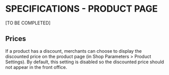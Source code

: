 # **SPECIFICATIONS - PRODUCT PAGE**


[TO BE COMPLETED]

## Prices

If a product has a discount, merchants can choose to display the discounted price on the product page (in Shop Parameters > Product Settings). By default, this setting is disabled so the discounted price should not appear in the front office.
